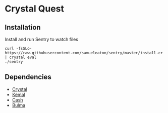 # Crystal Quest

## Installation

Install and run Sentry to watch files

    curl -fsSLo- https://raw.githubusercontent.com/samueleaton/sentry/master/install.cr | crystal eval
    ./sentry

## Dependencies

* [Crystal](https://crystal-lang.org/)
* [Kemal](http://kemalcr.com/)
* [Cash](https://github.com/kenwheeler/cash/)
* [Bulma](https://bulma.io/)
